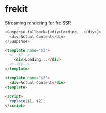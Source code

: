 # frekit
Streaming rendering for fre SSR

```js
<Suspense fallback={<div>Loading...</div>}>
  <div>Actual Content</div>
</Suspense>
```

```html
<template name="$1">
  <!--$?-->
    <div>Loading...</div>
  <!--/$-->
</template>

<template name="$2">
  <div>Actual Content</div>
<template>
  
<script>
  replace($1, $2);
</script>
```
